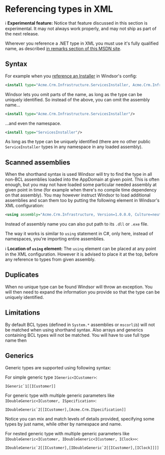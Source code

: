 # Referencing types in XML

:information_source: **Experimental feature:** Notice that feature discussed in this section is experimental. It may not
always work properly, and may not ship as part of the next release.

Wherever you reference a .NET type in XML you must use it's fully qualified name, as
described [in remarks section of this MSDN site](http://msdn.microsoft.com/en-us/library/w3f99sx1.aspx).

## Syntax

For example when you [reference an Installer](registering-installers.md) in Windsor's config:

```xml
<install type="Acme.Crm.Infrastructure.ServicesInstaller, Acme.Crm.Infrastructure"/>
```

Windsor lets you omit parts of the name, as long as the type can be uniquely identified. So instead of the above, you
can omit the assembly name...

```xml
<install type="Acme.Crm.Infrastructure.ServicesInstaller"/>
```

...and even the namespace.

```xml
<install type="ServicesInstaller"/>
```

As long as the type can be uniquely identified (there are no other public `ServiceInstaller` types in any namespace in
any loaded assembly).

## Scanned assemblies

When the shorthand syntax is used Windsor will try to find the type in all non-BCL assemblies loaded into the AppDomain
at given point.
This is often enough, but you may not have loaded some particular needed assembly at given point in time (for example
when there's no compile time dependency on that assembly). You may however instruct Windsor to load additional
assemblies and scan them too by putting the following element in Windsor's XML configuration:

```xml
<using assembly="Acme.Crm.Infrastructure, Version=1.0.0.0, Culture=neutral, PublicKeyToken=11111111111111" />
```

Instead of assembly name you can also put path to its `.dll` or `.exe` file.

The way it works is similar to `using` statement in C#, only here, instead of namespaces, you're importing entire
assemblies.

:information_source: **Location of `using` element:** The `using` element can be placed at any point in the XML
configuration. However it is advised to place it at the top, before any reference to types from given assembly.

## Duplicates

When no unique type can be found Windsor will throw an exception. You will then need to expand the information you
provide so that the type can be uniquely identified.

## Limitations

By default BCL types (defined in `System.*` assemblies or `mscorlib`) will not be matched when using shorthand syntax.
Also arrays and generics containing BCL types will not be matched. You will have to use full type name then

## Generics

Generic types are supported using following syntax:

For simple generic type `IGeneric<ICustomer>`:

```
IGeneric`1[[ICustomer]]
```

For generic type with multiple generic parameters like `IDoubleGeneric<ICustomer, ISpecification>`:

```
IDoubleGeneric`2[[ICustomer],[Acme.Crm.ISpecification]]
```

Notice you can mix and match levels of details provided, specifying some types by just name, while other by namespace
and name.

For nested generic type with multiple generic parameters like
`IDoubleGeneric<ICustomer, IDoubleGeneric<ICustomer, IClock>>`:

```
IDoubleGeneric`2[[ICustomer],[IDoubleGeneric`2[[ICustomer],[IClock]]]]
```